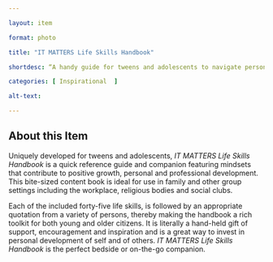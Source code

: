 ```yaml
--- 

layout: item 

format: photo 

title: "IT MATTERS Life Skills Handbook"

shortdesc: “A handy guide for tweens and adolescents to navigate personal growth and development."

categories: [ Inspirational  ]

alt-text:  

--- 
```


## About this Item 

Uniquely developed for tweens and adolescents, _IT MATTERS Life Skills Handbook_ is a quick reference guide and companion featuring mindsets that contribute to positive growth, personal and professional development. This bite-sized content book is ideal for use in family and other group settings including the workplace, religious bodies and social clubs.

Each of the included forty-five life skills, is followed by an appropriate quotation from a variety of persons, thereby making the handbook a rich toolkit for both young and older citizens. It is literally a hand-held gift of support, encouragement and inspiration and is a great way to invest in personal development of self and of others. _IT MATTERS Life Skills Handbook_ is the perfect bedside or on-the-go companion.

